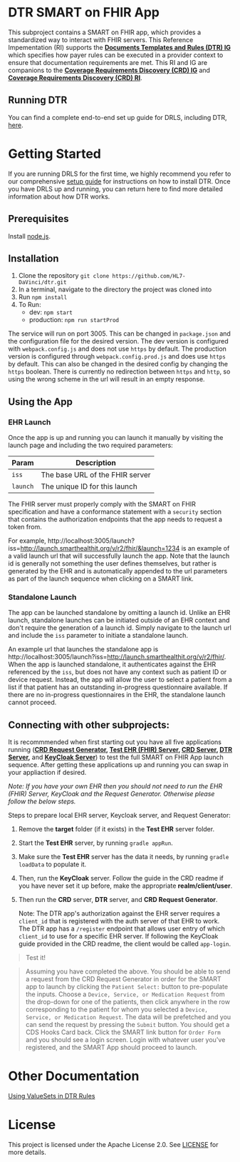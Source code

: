 # DTR SMART on FHIR App
This subproject contains a SMART on FHIR app, which provides a standardized way to interact with FHIR servers. This Reference Impementation (RI) supports the **[Documents Templates and Rules (DTR) IG](http://build.fhir.org/ig/HL7/davinci-dtr/)** which specifies how payer rules can be executed in a provider context to ensure that documentation requirements are met. This RI and IG are companions to the **[Coverage Requirements Discovery (CRD) IG](https://build.fhir.org/ig/HL7/davinci-crd/)** and **[Coverage Requirements Discovery (CRD) RI](https://github.com/HL7-DaVinci/CRD)**.

## Running DTR

You can find a complete end-to-end set up guide for DRLS, including DTR, [here](https://github.com/mcode/REMS/blob/master/SimpleSetupGuide.md).

# Getting Started

If you are running DRLS for the first time, we highly recommend you refer to our comprehensive [setup guide](https://github.com/mcode/REMS/blob/master/SimpleSetupGuide.md) for instructions on how to install DTR. Once you have DRLS up and running, you can return here to find more detailed information about how DTR works.

## Prerequisites

Install [node.js](https://nodejs.org/en/).

## Installation

1. Clone the repository `git clone https://github.com/HL7-DaVinci/dtr.git`
2. In a terminal, navigate to the directory the project was cloned into
3. Run `npm install`
4. To Run:
	* dev: `npm start`
	* production: `npm run startProd`

The service will run on port 3005. This can be changed in `package.json` and the configuration file for the desired version. The dev version is configured with `webpack.config.js` and does not use `https` by default.  The production version is configured through `webpack.config.prod.js` and does use `https` by default.  This can also be changed in the desired config by changing the `https` boolean.  There is currently no redirection between `https` and `http`, so using the wrong scheme in the url will result in an empty response.

## Using the App
### EHR Launch

Once the app is up and running you can launch it manually by visiting the launch page and including the two required parameters:

|Param|Description|
|----|----|
|`iss`|The base URL of the FHIR server|
|`launch`|The unique ID for this launch|

The FHIR server must properly comply with the SMART on FHIR specification and have a conformance statement with a `security` section that contains the authorization endpoints that the app needs to request a token from.

For example, 
http://localhost:3005/launch?iss=http://launch.smarthealthit.org/v/r2/fhir/&launch=1234 is an example of a valid launch url that will successfully launch the app.  Note that the launch id is generally not something the user defines themselves, but rather is generated by the EHR and is automatically appended to the url parameters as part of the launch sequence when clicking on a SMART link.
### Standalone Launch

The app can be launched standalone by omitting a launch id.  Unlike an EHR launch, standalone launches can be initiated outside of an EHR context and don't require the generation of a launch id.  Simply navigate to the launch url and include the `iss` parameter to initiate a standalone launch.

An example url that launches the standalone app is http://localhost:3005/launch?iss=http://launch.smarthealthit.org/v/r2/fhir/.  When the app is launched standalone, it authenticates against the EHR referenced by the `iss`, but does not have any context such as patient ID or device request.  Instead, the app will allow the user to select a patient from a list if that patient has an outstanding in-progress questionnaire available.  If there are no in-progress questionnaires in the EHR, the standalone launch cannot proceed.  
## Connecting with other subprojects:

It is recommmended when first starting out you have all five applications running (**[CRD Request Generator](https://github.com/HL7-DaVinci/crd-request-generator), [Test EHR (FHIR) Server](https://github.com/HL7-DaVinci/test-ehr/tree/master), [CRD Server](https://github.com/HL7-DaVinci/CRD), [DTR Server](https://github.com/HL7-DaVinci/dtr),** and **[KeyCloak  Server](https://github.com/HL7-DaVinci/CRD#setting-up-a-keycloak-instance)**) to test the full SMART on FHIR App launch sequence. After getting these applications up and running you can swap in your appliaction if desired.  

_Note: If you have your own EHR then you should not need to run the EHR (FHIR) Server, KeyCloak and the Request Generator. Otherwise please follow the below steps._

Steps to prepare local EHR server, Keycloak server, and Request Generator:

1. Remove the **target** folder (if it exists) in the **Test EHR** server folder.
   
2. Start the **Test EHR** server, by running `gradle appRun`.

3. Make sure the **Test EHR** server has the data it needs, by running `gradle loadData` to populate it.

4. Then, run the **KeyCloak** server. Follow the guide in the CRD readme if you have never set it up before, make the appropriate **realm/client/user**.      

5. Then run the **CRD** server, **DTR** server, and **CRD Request Generator**.

   Note: The DTR app's authorization against the EHR server requires a `client_id` that is registered with the auth server of that EHR to work. The DTR app has a `/register` endpoint that allows user entry of which `client_id` to use for a specific EHR server. If following the KeyCloak guide provided in the CRD readme, the client would be called `app-login`.


>Test it!

>Assuming you have completed the above. You should be able to send a request from the CRD Request Generator in order for the SMART app to launch by clicking the `Patient Select:` button to pre-populate the inputs. Choose a `Device, Service, or Medication Request` from the drop-down for one of the patients, then click anywhere in the row corresponding to the patient for whom you selected a `Device, Service, or Medication Request`. The data will be prefetched and you can send the request by pressing the `Submit` button. You should get a CDS Hooks Card back. Click the SMART link button for `Order Form` and you should see a login screen. Login with whatever user you've registered, and the SMART App should proceed to launch.

# Other Documentation

[Using ValueSets in DTR Rules](./using-valuesets-in-rules.md)

# License

This project is licensed under the Apache License 2.0. See [LICENSE](/LICENSE) for more details.

